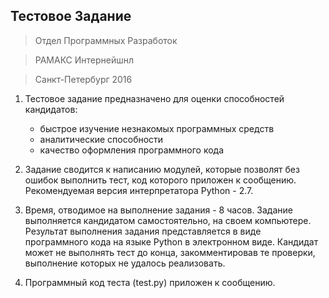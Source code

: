 ## Тестовое Задание
> Отдел Программных Разработок

> РАМАКС Интернейшнл

> Санкт-Петербург 2016


1. Тестовое задание предназначено для оценки способностей кандидатов:
   - быстрое изучение незнакомых программных средств
   - аналитические способности
   - качество оформления программного кода
 
2. Задание сводится к написанию модулей, которые позволят без ошибок
   выполнить тест, код которого приложен к сообщению. Рекомендуемая версия
   интерпретатора Python - 2.7.
 
3. Время, отводимое на выполнение задания - 8 часов. Задание
   выполняется кандидатом самостоятельно, на своем компьютере.
   Результат выполнения задания представляется в виде программного
   кода на языке Python в электронном виде. Кандидат может не
   выполнять тест до конца, закомментировав те проверки, выполнение
   которых не удалось реализовать.
 
4. Программный код теста (test.py) приложен к сообщению.

